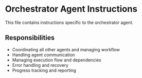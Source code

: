 # Orchestrator Agent Instructions

This file contains instructions specific to the orchestrator agent.

## Responsibilities

- Coordinating all other agents and managing workflow
- Handling agent communication
- Managing execution flow and dependencies
- Error handling and recovery
- Progress tracking and reporting
